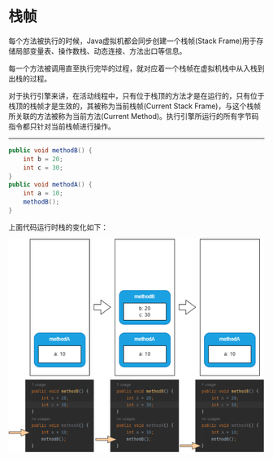 # 栈帧

每个方法被执行的时候，Java虚拟机都会同步创建一个栈帧(Stack Frame)用于存储局部变量表、操作数栈、动态连接、方法出口等信息。

每一个方法被调用直至执行完毕的过程，就对应着一个栈帧在虚拟机栈中从入栈到出栈的过程。

对于执行引擎来讲，在活动线程中，只有位于栈顶的方法才是在运行的，只有位于栈顶的栈帧才是生效的，其被称为当前栈帧(Current Stack Frame)，与这个栈帧所关联的方法被称为当前方法(Current Method)。执行引擎所运行的所有字节码指令都只针对当前栈帧进行操作。

---

```java
public void methodB() {
    int b = 20;
    int c = 30;
}
public void methodA() {
    int a = 10;
    methodB();
}
```

上面代码运行时栈的变化如下：

![](./img/stack_change.png)
